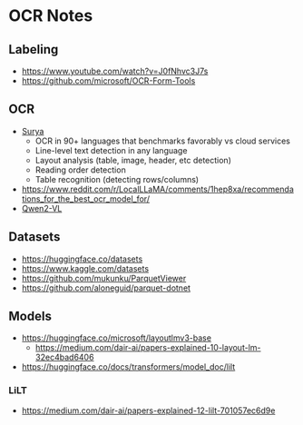 # OCR Notes

## Labeling

- https://www.youtube.com/watch?v=J0fNhvc3J7s
- https://github.com/microsoft/OCR-Form-Tools

## OCR

- [Surya](https://github.com/VikParuchuri/surya)
  - OCR in 90+ languages that benchmarks favorably vs cloud services
  - Line-level text detection in any language
  - Layout analysis (table, image, header, etc detection)
  - Reading order detection
  - Table recognition (detecting rows/columns)
- https://www.reddit.com/r/LocalLLaMA/comments/1hep8xa/recommendations_for_the_best_ocr_model_for/
- [Qwen2-VL](https://github.com/QwenLM/Qwen2-VL)

## Datasets

- https://huggingface.co/datasets
- https://www.kaggle.com/datasets
- https://github.com/mukunku/ParquetViewer
- https://github.com/aloneguid/parquet-dotnet

## Models

- https://huggingface.co/microsoft/layoutlmv3-base
  - https://medium.com/dair-ai/papers-explained-10-layout-lm-32ec4bad6406
- https://huggingface.co/docs/transformers/model_doc/lilt

### LiLT
  
- https://medium.com/dair-ai/papers-explained-12-lilt-701057ec6d9e
